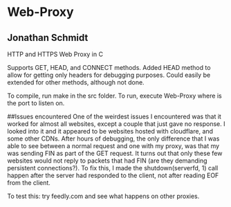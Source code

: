 # Web-Proxy
## Jonathan Schmidt

HTTP and HTTPS Web Proxy in C

Supports GET, HEAD, and CONNECT methods.
Added HEAD method to allow for getting only headers for debugging purposes.
Could easily be extended for other methods, although not done.

To compile, run make in the src folder.
To run, execute Web-Proxy <port> where <port> is the port to listen on.

##Issues encountered
One of the weirdest issues I encountered was that it worked for almost all websites, except a couple that just gave no response.
I looked into it and it appeared to be websites hosted with cloudflare, and some other CDNs. After hours of debugging, the only difference that I was able to see between a normal request and one with my proxy, was that my was sending FIN as part of the GET request.
It turns out that only these few websites would not reply to packets that had FIN (are they demanding persistent connections?).
To fix this, I made the shutdown(serverfd, 1) call happen after the server had responded to the client, not after reading EOF from the client.

To test this: try feedly.com and see what happens on other proxies.


